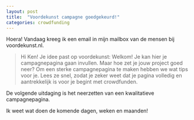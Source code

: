 ```yaml
---
layout: post
title:  "Voordekunst campagne goedgekeurd!"
categories: crowdfunding
---
```


Hoera!
Vandaag kreeg ik een email in mijn mailbox van de mensen bij voordekunst.nl.

> Hi Ken!
Je idee past op voordekunst: Welkom!
Je kan hier je campagnepagina gaan invullen. Maar hoe zet je jouw project goed neer?
Om een sterke campagnepagina te maken hebben we wat tips voor je. Lees ze snel, zodat je zeker weet dat je pagina volledig en aantrekkelijk is voor je begint met crowdfunden.

De volgende uitdaging is het neerzetten van een kwalitatieve campagnepagina.

Ik weet wat doen de komende dagen, weken en maanden!